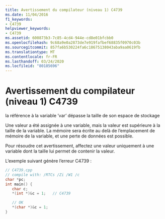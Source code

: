 ```yaml
---
title: Avertissement du compilateur (niveau 1) C4739
ms.date: 11/04/2016
f1_keywords:
- C4739
helpviewer_keywords:
- C4739
ms.assetid: 600873b3-7c85-4cd4-944e-cd8e01bfcbb0
ms.openlocfilehash: 9c68a9e0a2873de7e919fafbef68835f0970c03b
ms.sourcegitcommit: 857fa6b530224fa6c18675138043aba9aa0619fb
ms.translationtype: MT
ms.contentlocale: fr-FR
ms.lasthandoff: 03/24/2020
ms.locfileid: "80185696"
---
```

# <a name="compiler-warning-level-1-c4739"></a>Avertissement du compilateur (niveau 1) C4739

la référence à la variable ’var’ dépasse la taille de son espace de stockage

Une valeur a été assignée à une variable, mais la valeur est supérieure à la taille de la variable. La mémoire sera écrite au delà de l’emplacement de mémoire de la variable, et une perte de données est possible.

Pour résoudre cet avertissement, affectez une valeur uniquement à une variable dont la taille lui permet de contenir la valeur.

L’exemple suivant génère l’erreur C4739 :

```cpp
// C4739.cpp
// compile with: /RTCs /Zi /W1 /c
char *pc;
int main() {
   char c;
   *(int *)&c = 1;   // C4739

   // OK
   *(char *)&c = 1;
}
```
